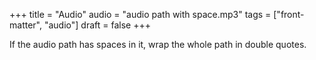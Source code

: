 +++
title = "Audio"
audio = "audio path with space.mp3"
tags = ["front-matter", "audio"]
draft = false
+++

If the audio path has spaces in it, wrap the whole path in double
quotes.
